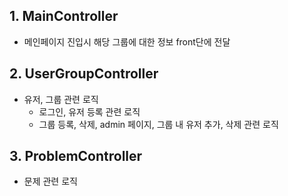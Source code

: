 ## 1. MainController
* 메인페이지 진입시 해당 그룹에 대한 정보 front단에 전달


## 2. UserGroupController
* 유저, 그룹 관련 로직
    * 로그인, 유저 등록 관련 로직
    * 그룹 등록, 삭제, admin 페이지, 그룹 내 유저 추가, 삭제 관련 로직


## 3. ProblemController
* 문제 관련 로직